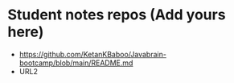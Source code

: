 # Student notes repos (Add yours here)
- https://github.com/KetanKBaboo/Javabrain-bootcamp/blob/main/README.md
- URL2